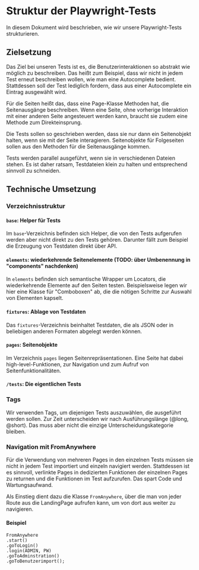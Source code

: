 # Struktur der Playwright-Tests
In diesem Dokument wird beschrieben, wie wir unsere Playwright-Tests strukturieren.

## Zielsetzung
Das Ziel bei unseren Tests ist es, die Benutzerinteraktionen so abstrakt wie möglich zu beschreiben.
Das heißt zum Beispiel, dass wir nicht in jedem Test erneut beschreiben wollen, wie man eine Autocomplete bedient.
Stattdessen soll der Test lediglich fordern, dass aus einer Autocomplete ein Eintrag ausgewählt wird.

Für die Seiten heißt das, dass eine Page-Klasse Methoden hat, die Seitenausgänge beschreiben.
Wenn eine Seite, ohne vorherige Interaktion mit einer anderen Seite angesteuert werden kann, braucht sie zudem
eine Methode zum Direkteinsprung.

Die Tests sollen so geschrieben werden, dass sie nur dann ein Seitenobjekt halten, wenn sie mit der Seite interagieren.
Seitenobjekte für Folgeseiten sollen aus den Methoden für die Seitenausgänge kommen.

Tests werden parallel ausgeführt, wenn sie in verschiedenen Dateien stehen.
Es ist daher ratsam, Testdateien klein zu halten und entsprechend sinnvoll zu schneiden.

## Technische Umsetzung
### Verzeichnisstruktur
#### `base`: Helper für Tests
Im `base`-Verzeichnis befinden sich Helper, die von den Tests aufgerufen werden aber nicht direkt zu den Tests gehören.
Darunter fällt zum Beispiel die Erzeugung von Testdaten direkt über API.

#### `elements`: wiederkehrende Seitenelemente (TODO: über Umbenennung in "components" nachdenken)
In `elements` befinden sich semantische Wrapper um Locators, die wiederkehrende Elemente auf den Seiten testen.
Beispielsweise legen wir hier eine Klasse für "Comboboxen" ab, die die nötigen Schritte zur Auswahl von Elementen kapselt.

#### `fixtures`: Ablage von Testdaten
Das `fixtures`-Verzeichnis beinhaltet Testdaten, die als JSON oder in beliebigen anderen Formaten abgelegt werden können.

#### `pages`: Seitenobjekte
Im Verzeichnis `pages` liegen Seitenrepräsentationen.
Eine Seite hat dabei high-level-Funktionen, zur Navigation und zum Aufruf von Seitenfunktionalitäten.

#### `/tests`: Die eigentlichen Tests

### Tags
Wir verwenden Tags, um diejenigen Tests auszuwählen, die ausgeführt werden sollen.
Zur Zeit unterscheiden wir nach Ausführungslänge (@long, @short).
Das muss aber nicht die einzige Unterscheidungskategorie bleiben.

### Navigation mit FromAnywhere
Für die Verwendung von mehreren Pages in den einzelnen Tests müssen sie nicht in jedem Test importiert und einzeln navigiert werden. Stattdessen ist es sinnvoll, verlinkte Pages in dedizierten Funktionen der einzelnen Pages zu returnen und die Funktionen im Test aufzurufen. Das spart Code und Wartungsaufwand.

Als Einstieg dient dazu die Klasse `FromAnywhere`, über die man von jeder Route aus die LandingPage aufrufen kann, um von dort aus weiter zu navigieren.

#### Beispiel
```
FromAnywhere
.start()
.goToLogin()
.login(ADMIN, PW)
.goToAdminstration()
.goToBenutzerimport();
```